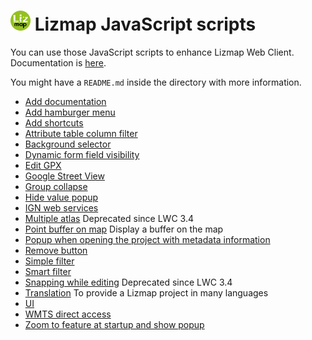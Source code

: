 ![3Liz](icon.png) Lizmap JavaScript scripts
================================================================

You can use those JavaScript scripts to enhance Lizmap Web Client.
Documentation is [here](https://docs.lizmap.com/next/en/publish/customization/javascript.html).

You might have a `README.md` inside the directory with more information.

* [Add documentation](./library/add_documentation)
* [Add hamburger menu](./library/add_hamburger_menu)
* [Add shortcuts](./library/add_shortcuts)
* [Attribute table column filter](./library/attribute_table_column_filter)
* [Background selector](./library/background_selector)
* [Dynamic form field visibility](./library/dynamic_form_field_visibility)
* [Edit GPX](./library/edit_gpx)
* [Google Street View](./library/google_street_view)
* [Group collapse](./library/group_collapse)
* [Hide value popup](./library/hide_value_popup)
* [IGN web services](./library/ign_web_services)
* [Multiple atlas](./library/multipleatlas) Deprecated since LWC 3.4
* [Point buffer on map](./library/point_buffer_on_map) Display a buffer on the map
* [Popup when opening the project with metadata information](./library/popup_metadata_info)
* [Remove button](./library/remove_button)
* [Simple filter](./library/simplefilter)
* [Smart filter](./library/smartfilter)
* [Snapping while editing](./library/snapping_while_editing) Deprecated since LWC 3.4
* [Translation](./library/translation) To provide a Lizmap project in many languages
* [UI](./library/ui)
* [WMTS direct access](./library/wmts_direct_access)
* [Zoom to feature at startup and show popup](./library/zoom_to_feature_at_startup)
